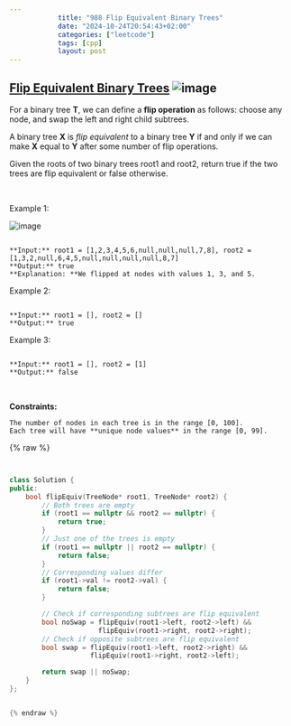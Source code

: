 ```yaml
---
            title: "988 Flip Equivalent Binary Trees"
            date: "2024-10-24T20:54:43+02:00"
            categories: ["leetcode"]
            tags: [cpp]
            layout: post
---
```

            
## [Flip Equivalent Binary Trees](https://leetcode.com/problems/flip-equivalent-binary-trees) ![image](https://img.shields.io/badge/Difficulty-Medium-orange)

For a binary tree **T**, we can define a **flip operation** as follows: choose any node, and swap the left and right child subtrees.

A binary tree **X** is *flip equivalent* to a binary tree **Y** if and only if we can make **X** equal to **Y** after some number of flip operations.

Given the roots of two binary trees root1 and root2, return true if the two trees are flip equivalent or false otherwise.

 

Example 1:

![image](https://assets.leetcode.com/uploads/2018/11/29/tree_ex.png)
```

**Input:** root1 = [1,2,3,4,5,6,null,null,null,7,8], root2 = [1,3,2,null,6,4,5,null,null,null,null,8,7]
**Output:** true
**Explanation: **We flipped at nodes with values 1, 3, and 5.

```

Example 2:

```

**Input:** root1 = [], root2 = []
**Output:** true

```

Example 3:

```

**Input:** root1 = [], root2 = [1]
**Output:** false

```

 

**Constraints:**

	The number of nodes in each tree is in the range [0, 100].
	Each tree will have **unique node values** in the range [0, 99].

{% raw %}


```cpp


class Solution {
public:
    bool flipEquiv(TreeNode* root1, TreeNode* root2) {
        // Both trees are empty
        if (root1 == nullptr && root2 == nullptr) {
            return true;
        }
        // Just one of the trees is empty
        if (root1 == nullptr || root2 == nullptr) {
            return false;
        }
        // Corresponding values differ
        if (root1->val != root2->val) {
            return false;
        }

        // Check if corresponding subtrees are flip equivalent
        bool noSwap = flipEquiv(root1->left, root2->left) &&
                      flipEquiv(root1->right, root2->right);
        // Check if opposite subtrees are flip equivalent
        bool swap = flipEquiv(root1->left, root2->right) &&
                    flipEquiv(root1->right, root2->left);

        return swap || noSwap;
    }
};


{% endraw %}
```
